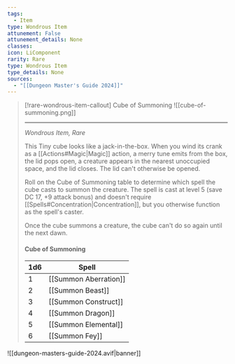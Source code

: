```yaml
---
tags:
  - Item
type: Wondrous Item
attunement: False
attunement_details: None
classes:
icon: LiComponent
rarity: Rare
type: Wondrous Item
type_details: None
sources: 
  - "[[Dungeon Master's Guide 2024]]"
---
```

>[!rare-wondrous-item-callout] Cube of Summoning
>![[cube-of-summoning.png]]
>
>- - -
>_Wondrous Item, Rare_
>
>This Tiny cube looks like a jack-in-the-box. When you wind its crank as a [[Actions#Magic\|Magic]] action, a merry tune emits from the box, the lid pops open, a creature appears in the nearest unoccupied space, and the lid closes. The lid can't otherwise be opened.
>
>Roll on the Cube of Summoning table to determine which spell the cube casts to summon the creature. The spell is cast at level 5 (save DC 17, +9 attack bonus) and doesn't require [[Spells#Concentration\|Concentration]], but you otherwise function as the spell's caster.
>
>Once the cube summons a creature, the cube can't do so again until the next dawn.
>
>#### Cube of Summoning
>|1d6|Spell|
>|---|---|
>|1|[[Summon Aberration]]|
>|2|[[Summon Beast]]|
>|3|[[Summon Construct]]|
>|4|[[Summon Dragon]]|
>|5|[[Summon Elemental]]|
>|6|[[Summon Fey]]|

![[dungeon-masters-guide-2024.avif|banner]]